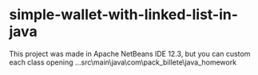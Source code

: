 # simple-wallet-with-linked-list-in-java
This project was made in Apache NetBeans IDE 12.3, but you can custom each class opening ...src\main\java\com\pack_billete\java_homework
